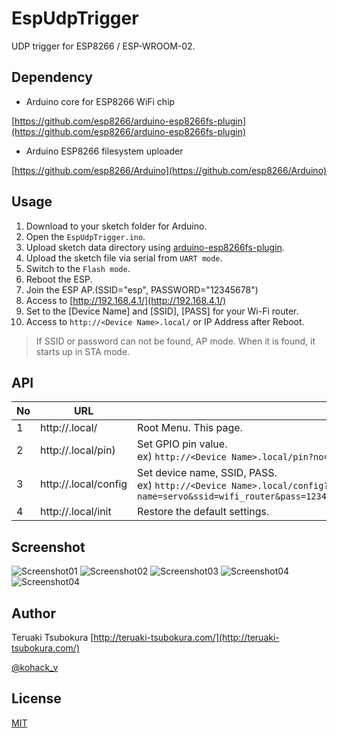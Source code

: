 # EspUdpTrigger
UDP trigger for ESP8266 / ESP-WROOM-02.

## Dependency

* Arduino core for ESP8266 WiFi chip

[https://github.com/esp8266/arduino-esp8266fs-plugin](https://github.com/esp8266/arduino-esp8266fs-plugin)

* Arduino ESP8266 filesystem uploader

[https://github.com/esp8266/Arduino](https://github.com/esp8266/Arduino)

## Usage

1. Download to your sketch folder for Arduino.
2. Open the `EspUdpTrigger.ino`.
3. Upload sketch data directory using [arduino-esp8266fs-plugin](https://github.com/esp8266/arduino-esp8266fs-plugin).
4. Upload the sketch file via serial from `UART mode`.
5. Switch to the `Flash mode`.
6. Reboot the ESP.
7. Join the ESP AP.(SSID="esp", PASSWORD="12345678")
8. Access to [http://192.168.4.1/](http://192.168.4.1/)
9. Set to the [Device Name] and [SSID], [PASS] for your Wi-Fi router.
10. Access to `http://<Device Name>.local/` or IP Address after Reboot.

> If SSID or password can not be found, AP mode. When it is found, it starts up in STA mode.

## API

| No | URL | Name |
| --- | --- | --- |
| 1 | http://<Device Name>.local/ | Root Menu. This page. |
| 2 | http://<Device Name>.local/pin) | Set GPIO pin value.<br>ex) `http://<Device Name>.local/pin?no=5&value=255` |
| 3 | http://<Device Name>.local/config | Set device name, SSID, PASS.<br>ex) `http://<Device Name>.local/config?name=servo&ssid=wifi_router&pass=12345678&triggers_0_pin=12&triggers_0_ip=192.168.0.100&triggers_0_port=20000` |
| 4 | http://<Device Name>.local/init | Restore the default settings. |

## Screenshot

![Screenshot01](https://github.com/TsubokuLab/EspUdpTrigger/blob/master/screenshot/esp_udp_01.png)
![Screenshot02](https://github.com/TsubokuLab/EspUdpTrigger/blob/master/screenshot/esp_udp_02.png)
![Screenshot03](https://github.com/TsubokuLab/EspUdpTrigger/blob/master/screenshot/esp_udp_03.png)
![Screenshot04](https://github.com/TsubokuLab/EspUdpTrigger/blob/master/screenshot/esp_udp_04.png)
![Screenshot04](https://github.com/TsubokuLab/EspUdpTrigger/blob/master/screenshot/esp_udp_05.png)

## Author

Teruaki Tsubokura [http://teruaki-tsubokura.com/](http://teruaki-tsubokura.com/)

[@kohack_v](https://twitter.com/kohack_v)

## License

[MIT](https://mit-license.org/)